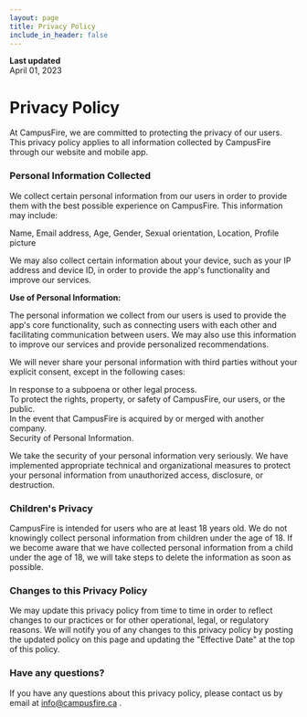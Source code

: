 ```yaml
---
layout: page
title: Privacy Policy
include_in_header: false
---
```


**Last updated**  
April 01, 2023



# Privacy Policy
At CampusFire, we are committed to protecting the privacy of our users. This privacy policy applies to all information collected by CampusFire through our website and mobile app.

### Personal Information Collected

We collect certain personal information from our users in order to provide them with the best possible experience on CampusFire. This information may include:

Name,
Email address,
Age,
Gender,
Sexual orientation,
Location,
Profile picture

We may also collect certain information about your device, such as your IP address and device ID, in order to provide the app's functionality and improve our services.


**Use of Personal Information:** 

The personal information we collect from our users is used to provide the app's core functionality, such as connecting users with each other and facilitating communication between users. We may also use this information to improve our services and provide personalized recommendations.

We will never share your personal information with third parties without your explicit consent, except in the following cases:

In response to a subpoena or other legal process.\
To protect the rights, property, or safety of CampusFire, our users, or the public.\
In the event that CampusFire is acquired by or merged with another company.\
Security of Personal Information.

We take the security of your personal information very seriously. We have implemented appropriate technical and organizational measures to protect your personal information from unauthorized access, disclosure, or destruction.


### Children's Privacy

CampusFire is intended for users who are at least 18 years old. We do not knowingly collect personal information from children under the age of 18. If we become aware that we have collected personal information from a child under the age of 18, we will take steps to delete the information as soon as possible.

### Changes to this Privacy Policy

We may update this privacy policy from time to time in order to reflect changes to our practices or for other operational, legal, or regulatory reasons. We will notify you of any changes to this privacy policy by posting the updated policy on this page and updating the "Effective Date" at the top of this policy.

### Have any questions? 

If you have any questions about this privacy policy, please contact us by email at [info@campusfire.ca](mailto:info@campusfire.ca) .